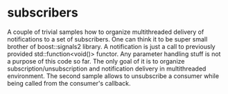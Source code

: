 # subscribers

A couple of trivial samples how to organize multithreaded delivery of notifications to a set of
subscribers. One can think it to be super small brother of boost::signals2 library. A notification
is just a call to previously provided std::function<void()> functor. Any parameter handling stuff is
not a purpose of this code so far. The only goal of it is to organize subscription/unsubscription
and notification delivery in multithreaded environment. The second sample allows to unsubscribe a
consumer while being called from the consumer's callback.

